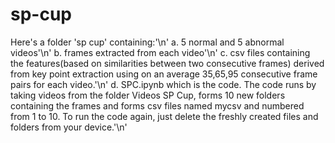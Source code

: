 # sp-cup
Here's a folder 'sp cup' containing:'\n'
a. 5 normal and 5 abnormal videos'\n'
b. frames extracted from each video'\n'
c. csv files containing the features(based on similarities between two consecutive frames) derived from key point extraction using on an average 35,65,95 consecutive frame pairs for each video.'\n'
d. SPC.ipynb which is the code. The code runs by taking videos from the folder Videos SP Cup, forms 10 new folders containing the frames and forms csv files named mycsv and numbered from 1 to 10. To run the code again, just delete the freshly created files and folders from your device.'\n'
